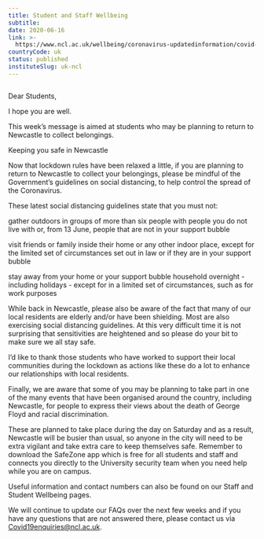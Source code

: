 ```yaml
---
title: Student and Staff Wellbeing
subtitle: 
date: 2020-06-16
link: >-
  https://www.ncl.ac.uk/wellbeing/coronavirus-updatedinformation/covid-19update-12june2020-postgraduate/
countryCode: uk
status: published
instituteSlug: uk-ncl
---
```

![]()

Dear Students,

I hope you are well.

This week’s message is aimed at students who may be planning to return to Newcastle to collect belongings.

Keeping you safe in Newcastle

Now that lockdown rules have been relaxed a little, if you are planning to return to Newcastle to collect your belongings, please be mindful of the Government’s guidelines on social distancing, to help control the spread of the Coronavirus.

These latest social distancing guidelines state that you must not:

gather outdoors in groups of more than six people with people you do not live with or, from 13 June, people that are not in your support bubble

visit friends or family inside their home or any other indoor place, except for the limited set of circumstances set out in law or if they are in your support bubble

stay away from your home or your support bubble household overnight - including holidays - except for in a limited set of circumstances, such as for work purposes

While back in Newcastle, please also be aware of the fact that many of our local residents are elderly and/or have been shielding. Most are also exercising social distancing guidelines. At this very difficult time it is not surprising that sensitivities are heightened and so please do your bit to make sure we all stay safe.

I’d like to thank those students who have worked to support their local communities during the lockdown as actions like these do a lot to enhance our relationships with local residents.

Finally, we are aware that some of you may be planning to take part in one of the many events that have been organised around the country, including Newcastle, for people to express their views about the death of George Floyd and racial discrimination.

These are planned to take place during the day on Saturday and as a result, Newcastle will be busier than usual, so anyone in the city will need to be extra vigilant and take extra care to keep themselves safe. Remember to download the SafeZone app which is free for all students and staff and connects you directly to the University security team when you need help while you are on campus.

Useful information and contact numbers can also be found on our Staff and Student Wellbeing pages.

We will continue to update our FAQs over the next few weeks and if you have any questions that are not answered there, please contact us via Covid19enquiries@ncl.ac.uk.